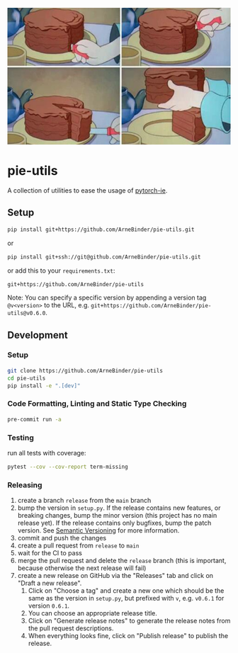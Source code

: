 ![Cake It](cake.png)

# pie-utils

A collection of utilities to ease the usage of [pytorch-ie](https://github.com/ChristophAlt/pytorch-ie).

## Setup

```bash
pip install git+https://github.com/ArneBinder/pie-utils.git
```

or

```bash
pip install git+ssh://git@github.com/ArneBinder/pie-utils.git
```

or add this to your `requirements.txt`:

```
git+https://github.com/ArneBinder/pie-utils
```

Note: You can specify a specific version by appending a version tag `@v<version>` to the URL,
e.g. `git+https://github.com/ArneBinder/pie-utils@v0.6.0`.

## Development

### Setup

```bash
git clone https://github.com/ArneBinder/pie-utils
cd pie-utils
pip install -e ".[dev]"
```

### Code Formatting, Linting and Static Type Checking

```bash
pre-commit run -a
```

### Testing

run all tests with coverage:

```bash
pytest --cov --cov-report term-missing
```

### Releasing

1. create a branch `release` from the `main` branch
2. bump the version in `setup.py`. If the release contains new features, or breaking changes, bump the minor version (this project has no main release yet). If the release contains only bugfixes, bump the patch version. See [Semantic Versioning](https://semver.org/) for more information.
3. commit and push the changes
4. create a pull request from `release` to `main`
5. wait for the CI to pass
6. merge the pull request and delete the `release` branch (this is important, because otherwise the next release will fail)
7. create a new release on GitHub via the "Releases" tab and click on "Draft a new release".
   1. Click on "Choose a tag" and create a new one which should be the same as the version in `setup.py`, but prefixed with `v`, e.g. `v0.6.1` for version `0.6.1`.
   2. You can choose an appropriate release title.
   3. Click on "Generate release notes" to generate the release notes from the pull request descriptions.
   4. When everything looks fine, click on "Publish release" to publish the release.

